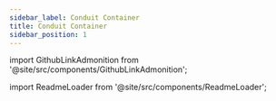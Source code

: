 ```yaml
---
sidebar_label: Conduit Container
title: Conduit Container
sidebar_position: 1
---
```


import GithubLinkAdmonition from '@site/src/components/GithubLinkAdmonition';

<GithubLinkAdmonition title="conduit-container" text="Github" type="tip" link="https://www.github.com/johntwiix/conduit_container/"/>

import ReadmeLoader from '@site/src/components/ReadmeLoader';

<ReadmeLoader repo="conduit_container" />
